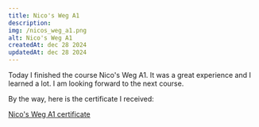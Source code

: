 ```yaml
---
title: Nico's Weg A1
description:
img: /nicos_weg_a1.png
alt: Nico's Weg A1
createdAt: dec 28 2024
updatedAt: dec 28 2024
---
```


Today I finished the course Nico's Weg A1. It was a great experience and I learned a lot. I am looking forward to the next course.

By the way, here is the certificate I received:

<a href="/nicos_weg_a1.pdf" target="_new">Nico's Weg A1 certificate</a>
